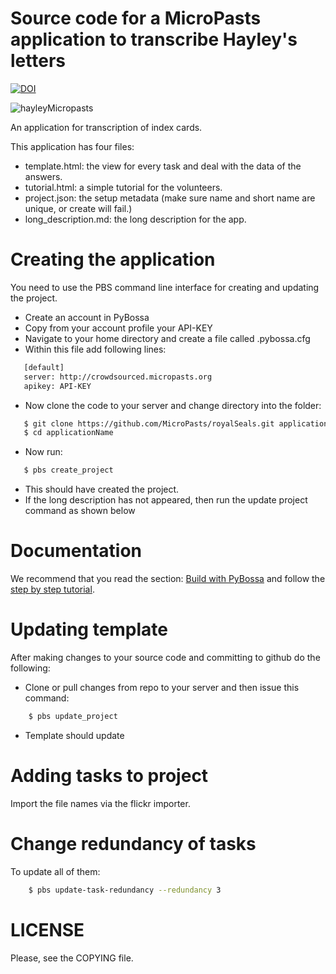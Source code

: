 # Source code for a MicroPasts application to transcribe Hayley's letters

[![DOI](https://zenodo.org/badge/193875485.svg)](https://zenodo.org/badge/latestdoi/193875485)

![hayleyMicropasts](https://user-images.githubusercontent.com/286552/164111834-b8636357-e97f-423f-85b8-0a83aafb226b.jpg)


An application for transcription of index cards.

This application has four files:

* template.html: the view for every task and deal with the data of the answers.
* tutorial.html: a simple tutorial for the volunteers.
* project.json: the setup metadata (make sure name and short name are unique, or create will fail.)
* long_description.md: the long description for the app.


Creating the application
=======================

You need to use the PBS command line interface for creating and updating the project.

*  Create an account in PyBossa
*  Copy from your account profile your API-KEY
*  Navigate to your home directory and create a file called .pybossa.cfg
*  Within this file add following lines:
```bash
   [default]
   server: http://crowdsourced.micropasts.org
   apikey: API-KEY
```
*  Now clone the code to your server and change directory into the folder:
```bash
   $ git clone https://github.com/MicroPasts/royalSeals.git applicationName
   $ cd applicationName
```
*  Now run:
```bash
   $ pbs create_project
```
*  This should have created the project.
*  If the long description has not appeared, then run the update project command as shown below

Documentation
=============

We recommend that you read the section: [Build with PyBossa](http://docs.pybossa.com/en/latest/build_with_pybossa.html)
and follow the [step by step tutorial](http://docs.pybossa.com/en/latest/user/tutorial.html).


Updating template
=================

After making changes to your source code and committing to github do the following:

*  Clone or pull changes from repo to your server and then issue this command:

```bash
    $ pbs update_project
```

*  Template should update


Adding tasks to project
=======================

Import the file names via the flickr importer.

Change redundancy of tasks
==========================

To update all of them:

```bash
    $ pbs update-task-redundancy --redundancy 3
```

LICENSE
=======

Please, see the COPYING file.
